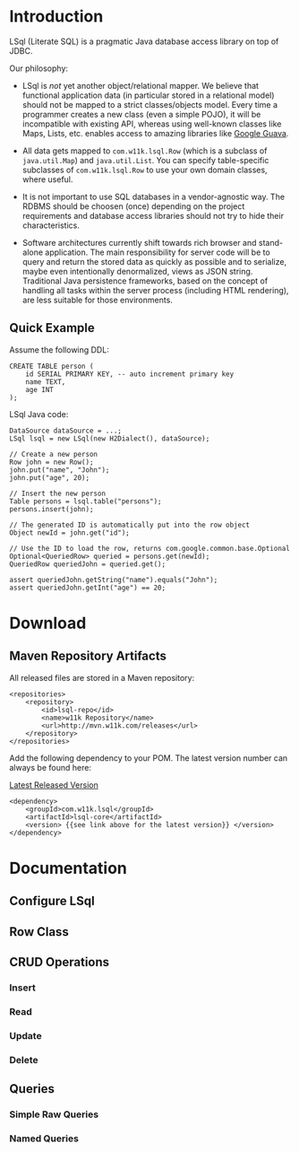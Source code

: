 

# Introduction

LSql (Literate SQL) is a pragmatic Java database access library on top of JDBC.

Our philosophy:

* LSql is *not* yet another object/relational mapper. We believe that functional application data (in particular stored in a relational model) should not be mapped to a strict classes/objects model. Every time a programmer creates a new class (even a simple POJO), it will be incompatible with existing API, whereas using well-known classes like Maps, Lists, etc. enables access to amazing libraries like [Google Guava](http://code.google.com/p/guava-libraries/wiki/CollectionUtilitiesExplained).

* All data gets mapped to `com.w11k.lsql.Row` (which is a subclass of `java.util.Map`) and `java.util.List`. You can specify table-specific subclasses of `com.w11k.lsql.Row` to use your own domain classes, where useful.   

* It is not important to use SQL databases in a vendor-agnostic way. The RDBMS should be choosen (once) depending on the project requirements and database access libraries should not try to hide their characteristics.

* Software architectures currently shift towards rich browser and stand-alone application. The main responsibility for server code will be to query and return the stored data as quickly as possible and to serialize, maybe even intentionally denormalized, views as JSON string. Traditional Java persistence frameworks, based on the concept of handling all tasks within the server process (including HTML rendering), are less suitable for those environments.

## Quick Example

Assume the following DDL:

    CREATE TABLE person (
        id SERIAL PRIMARY KEY, -- auto increment primary key
        name TEXT,
        age INT
    );

LSql Java code:

    DataSource dataSource = ...;
    LSql lsql = new LSql(new H2Dialect(), dataSource);

    // Create a new person
    Row john = new Row();
    john.put("name", "John");
    john.put("age", 20);

    // Insert the new person
    Table persons = lsql.table("persons");
    persons.insert(john);

    // The generated ID is automatically put into the row object
    Object newId = john.get("id");

    // Use the ID to load the row, returns com.google.common.base.Optional
    Optional<QueriedRow> queried = persons.get(newId);
    QueriedRow queriedJohn = queried.get();

    assert queriedJohn.getString("name").equals("John");
    assert queriedJohn.getInt("age") == 20;

# Download

## Maven Repository Artifacts

All released files are stored in a Maven repository:

    <repositories>
        <repository>
            <id>lsql-repo</id>
            <name>w11k Repository</name>
            <url>http://mvn.w11k.com/releases</url>
        </repository>
    </repositories>

Add the following dependency to your POM. The latest version number can always
be found here:

[Latest Released Version](https://raw.github.com/weiglewilczek/lsql/master/LATEST_RELEASED_VERSION)

    <dependency>
        <groupId>com.w11k.lsql</groupId>
        <artifactId>lsql-core</artifactId>
        <version> {{see link above for the latest version}} </version>
    </dependency>

# Documentation

## Configure LSql

## Row Class

## CRUD Operations

### Insert

### Read

### Update

### Delete

## Queries

### Simple Raw Queries

### Named Queries

###

